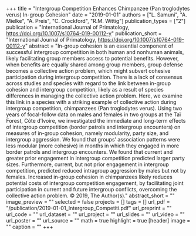 +++
title = "Intergroup Competition Enhances Chimpanzee (Pan troglodytes verus) In-group Cohesion"
date = "2019-01-01"
authors = ["L. Samuni", "A. Mielke", "A. Preis", "C. Crockford", "R.M. Wittig"]
publication_types = ["2"]
publication = "International Journal of Primatology, https://doi.org/10.1007/s10764-019-00112-y"
publication_short = "International Journal of Primatology, https://doi.org/10.1007/s10764-019-00112-y"
abstract = "In-group cohesion is an essential component of successful intergroup competition in both human and nonhuman animals, likely facilitating group members access to potential benefits. However, when benefits are equally shared among group members, group defense becomes a collective action problem, which might subvert cohesive participation during intergroup competition. There is a lack of consensus across studies and species with regard to the link between in-group cohesion and intergroup competition, likely as a result of species differences in managing the collective action problem. Here, we examine this link in a species with a striking example of collective action during intergroup competition, chimpanzees (Pan troglodytes verus). Using two years of focal-follow data on males and females in two groups at the Taï Forest, Côte d’Ivoire, we investigated the immediate and long-term effects of intergroup competition (border patrols and intergroup encounters) on measures of in-group cohesion, namely modularity, party size, and intergroup aggression. We found that groups’ association patterns were less modular (more cohesive) in months in which they engaged in more border patrols and intergroup encounters. We found that current and greater prior engagement in intergroup competition predicted larger party sizes. Furthermore, current, but not prior engagement in intergroup competition, predicted reduced intragroup aggression by males but not by females. Increased in-group cohesion in chimpanzees likely reduces potential costs of intergroup competition engagement, by facilitating joint participation in current and future intergroup conflicts, overcoming the collective action problem. © 2019, The Author(s)."
abstract_short = ""
image_preview = ""
selected = false
projects = []
tags = []
url_pdf = "/publication/2019-01-01_Intergroup_Competiti.pdf"
url_preprint = ""
url_code = ""
url_dataset = ""
url_project = ""
url_slides = ""
url_video = ""
url_poster = ""
url_source = ""
math = true
highlight = true
[header]
image = ""
caption = ""
+++
